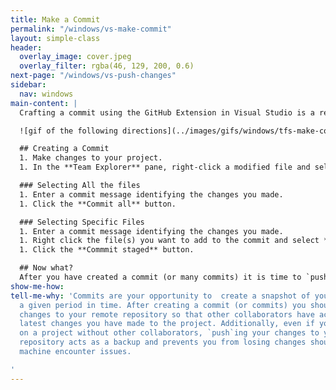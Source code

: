 ```yaml
---
title: Make a Commit
permalink: "/windows/vs-make-commit"
layout: simple-class
header:
  overlay_image: cover.jpeg
  overlay_filter: rgba(46, 129, 200, 0.6)
next-page: "/windows/vs-push-changes"
sidebar:
  nav: windows
main-content: |
  Crafting a commit using the GitHub Extension in Visual Studio is a relatively straightforward process.

  ![gif of the following directions](../images/gifs/windows/tfs-make-commit.gif)

  ## Creating a Commit
  1. Make changes to your project.
  1. In the **Team Explorer** pane, right-click a modified file and select **Commit**.

  ### Selecting All the files
  1. Enter a commit message identifying the changes you made.
  1. Click the **Commit all** button.

  ### Selecting Specific Files
  1. Enter a commit message identifying the changes you made.
  1. Right click the file(s) you want to add to the commit and select **Stage**.
  1. Click the **Commmit staged** button.

  ## Now what?
  After you have created a commit (or many commits) it is time to `push` your changes to your remote repository and potentially share it with other collaborators on your project.
show-me-how: 
tell-me-why: 'Commits are your opportunity to  create a snapshot of your project at
  a given period in time. After creating a commit (or commits) you should `push` your
  changes to your remote repository so that other collaborators have access to the
  latest changes you have made to the project. Additionally, even if you are working
  on a project without other collaborators, `push`ing your changes to your remote
  repository acts as a backup and prevents you from losing changes should your local
  machine encounter issues.

'
---
```


